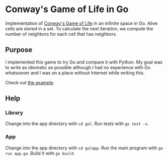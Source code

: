 # Conway's Game of Life in Go

Implementation of [Conway's Game of Life](https://en.wikipedia.org/wiki/Conway's_Game_of_Life) in an infinite space in Go. Alive cells are stored in a set. To calculate the next iteration, we compute the number of neighbors for each cell that has neighbors.


## Purpose

I implemented this game to try Go and compare it with Python. My goal was to write as idiomatic as possible although I had no experience with Go whatsoever and I was on a place without Internet while writing this.

Check out [the example](https://github.com/domoritz/gameoflife-go/blob/master/golapp/app.go).

## Help

### Library

Change into the app directory with `cd gol`. Run tests with `go test -v`.

### App

Change into the app directory with `cd golapp`. Run the main program with `go run app.go`. Build it with `go build`.
